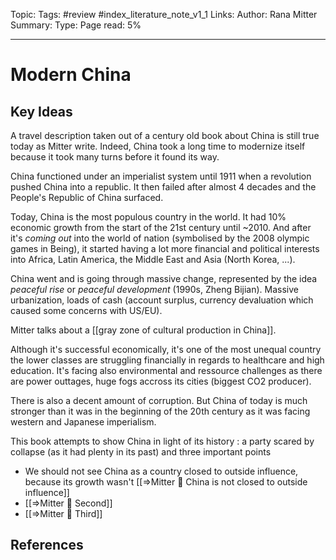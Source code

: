 Topic:
Tags: #review #index_literature_note_v1_1
Links:
Author: Rana Mitter
Summary:
Type:
Page read: 5%

---

# Modern China

## Key Ideas

A travel description taken out of a century old book about China is still true today as Mitter write. Indeed, China took a long time to modernize itself because it took many turns before it found its way.

China functioned under an imperialist system until 1911 when a revolution pushed China into a republic. It then failed after almost 4 decades and the People's Republic of China surfaced.

Today, China is the most populous country in the world.
It had 10% economic growth from the start of the 21st century until ~2010.
And after it's _coming out_ into the world of nation (symbolised by the 2008 olympic games in Being), it started having a lot more financial and political interests into Africa, Latin America, the Middle East and Asia (North Korea, ...).

China went and is going through massive change, represented by the idea _peaceful rise_ or _peaceful development_ (1990s, Zheng Bijian).
Massive urbanization, loads of cash (account surplus, currency devaluation which caused some concerns with US/EU).

Mitter talks about a [[gray zone of cultural production in China]].

Although it's successful economically, it's one of the most unequal country the lower classes are struggling financially in regards to healthcare and high education.
It's facing also environmental and ressource challenges as there are power outtages, huge fogs accross its cities (biggest CO2 producer).

There is also a decent amount of corruption. But China of today is much stronger than it was in the beginning of the 20th century as it was facing western and Japanese imperialism.

This book attempts to show China in light of its history : a party scared by collapse (as it had plenty in its past) and three important points

- We should not see China as a country closed to outside influence, because its growth wasn't [[=>Mitter 📑 China is not closed to outside influence]]
- [[=>Mitter 📑 Second]]
- [[=>Mitter 📑 Third]]

## References
